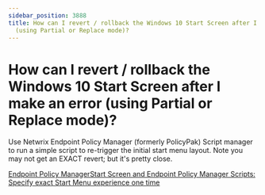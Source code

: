 ```yaml
---
sidebar_position: 3888
title: How can I revert / rollback the Windows 10 Start Screen after I make an error
  (using Partial or Replace mode)?
---
```


# How can I revert / rollback the Windows 10 Start Screen after I make an error (using Partial or Replace mode)?

Use Netwrix Endpoint Policy Manager (formerly PolicyPak) Script manager to run a simple script to re-trigger the initial start menu layout. Note you may not get an EXACT revert; but it's pretty close.

[Endpoint Policy ManagerStart Screen and Endpoint Policy Manager Scripts: Specify exact Start Menu experience one time](../../Video/StartScreenTaskBar/OneTime)
